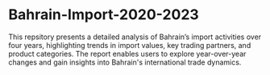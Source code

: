 # Bahrain-Import-2020-2023
This repsitory presents a detailed analysis of Bahrain’s import activities over four years, highlighting trends in import values, key trading partners, and product categories. The report enables users to explore year-over-year changes and gain insights into Bahrain's international trade dynamics.
